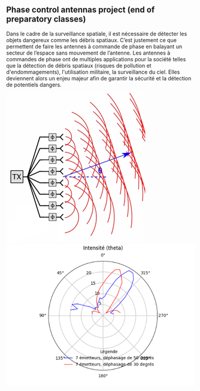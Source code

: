 ## Phase control antennas project (end of preparatory classes)

Dans le cadre de la surveillance spatiale, il est nécessaire de détecter les objets dangereux comme
les débris spatiaux. C’est justement ce que permettent de faire les antennes à commande de phase
en balayant un secteur de l’espace sans mouvement de l’antenne.
Les antennes à commandes de phase ont de multiples applications pour la société telles que la
détection de débris spatiaux (risques de pollution et d'endommagements), l'utilisation militaire, la
surveillance du ciel. Elles deviennent alors un enjeu majeur afin de garantir la sécurité et la
détection de potentiels dangers.

![alt text](https://github.com/HeloiseLafargue/Phase-control-antennas-project//blob/main/dephaseur.png?raw=true)
![alt text](https://github.com/HeloiseLafargue/Phase-control-antennas-project/blob/main/dephasage_30_50.png?raw=true)
